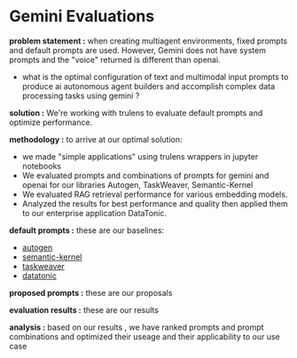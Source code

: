# Gemini Evaluations

**problem statement :** when creating multiagent environments, fixed prompts and default prompts are used. However, Gemini does not have system prompts and the "voice" returned is different than openai.

- what is the optimal configuration of text and multimodal input prompts to produce ai autonomous agent builders and accomplish complex data processing tasks using gemini ?

**solution :** We're working with trulens to evaluate default prompts and optimize performance.

**methodology :** to arrive at our optimal solution:
- we made "simple applications" using trulens wrappers in jupyter notebooks
- We evaluated prompts and combinations of prompts for gemini and openai for our libraries Autogen, TaskWeaver, Semantic-Kernel
- We evaluated RAG retrieval performance for various embedding models.
- Analyzed the results for best performance and quality
then applied them to our enterprise application DataTonic.

**default prompts :** these are our baselines: 
- [autogen](https://github.com/Tonic-AI/DataTonic/blob/main/evaluation/baselineprompts/autogendefaultprompts.md)
- [semantic-kernel](https://github.com/Tonic-AI/DataTonic/blob/main/evaluation/baselineprompts/semantickerneldefaultprompts.md)
- [taskweaver](https://github.com/Tonic-AI/DataTonic/blob/main/evaluation/baselineprompts/taskweaverdefaultprompts.md)
- [datatonic](https://github.com/Tonic-AI/DataTonic/blob/main/evaluation/baselineprompts/datatonicdefaultprompts.md)

**proposed prompts :** these are our proposals

**evaluation results :** these are our results

**analysis :** based on our results , we have ranked prompts and prompt combinations and optimized their useage and their applicability to our use case

